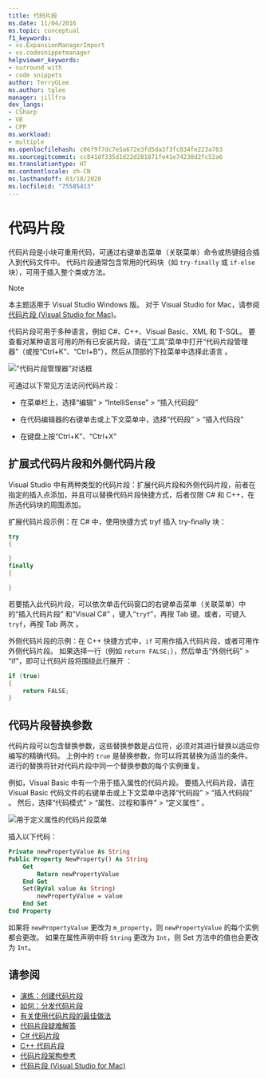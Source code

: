```yaml
---
title: 代码片段
ms.date: 11/04/2016
ms.topic: conceptual
f1_keywords:
- vs.ExpansionManagerImport
- vs.codesnippetmanager
helpviewer_keywords:
- surround with
- code snippets
author: TerryGLee
ms.author: tglee
manager: jillfra
dev_langs:
- CSharp
- VB
- CPP
ms.workload:
- multiple
ms.openlocfilehash: c06f9f7dc7e5a672e3fd5da3f3fc834fe223a783
ms.sourcegitcommit: cc841df335d1d22d281871fe41e74238d2fc52a6
ms.translationtype: HT
ms.contentlocale: zh-CN
ms.lasthandoff: 03/18/2020
ms.locfileid: "75585413"
---
```

# <a name="code-snippets"></a>代码片段

代码片段是小块可重用代码，可通过右键单击菜单（关联菜单）命令或热键组合插入到代码文件中。 代码片段通常包含常用的代码块（如 `try-finally` 或 `if-else` 块），可用于插入整个类或方法。

> [!NOTE]
> 本主题适用于 Visual Studio  Windows 版。 对于 Visual Studio for Mac，请参阅[代码片段 (Visual Studio for Mac)](/visualstudio/mac/snippets)。

代码片段可用于多种语言，例如 C#、C++、Visual Basic、XML 和 T-SQL。 要查看对某种语言可用的所有已安装片段，请在“工具”菜单中打开“代码片段管理器”（或按“Ctrl+K”、“Ctrl+B”），然后从顶部的下拉菜单中选择此语言       。

![“代码片段管理器”对话框](media/code-snippets-manager.png)

可通过以下常见方法访问代码片段：

- 在菜单栏上，选择“编辑” > “IntelliSense” > “插入代码段”   

- 在代码编辑器的右键单击或上下文菜单中，选择“代码段” > “插入代码段”  

- 在键盘上按“Ctrl+K”、“Ctrl+X”    

## <a name="expansion-snippets-and-surround-with-snippets"></a>扩展式代码片段和外侧代码片段

Visual Studio 中有两种类型的代码片段：扩展代码片段和外侧代码片段，前者在指定的插入点添加，并且可以替换代码片段快捷方式，后者仅限 C# 和 C++，在所选代码块的周围添加。

扩展代码片段示例：在 C# 中，使用快捷方式 tryf 插入 try-finally 块：

```csharp
try
{

}
finally
{

}
```

若要插入此代码片段，可以依次单击代码窗口的右键单击菜单（关联菜单）中的“插入代码片段”  和“Visual C#”  ，键入“`tryf`”，再按 Tab  键。或者，可键入 `tryf`，再按 Tab 两次  。

外侧代码片段的示例：在 C++ 快捷方式中，`if` 可用作插入代码片段，或者可用作外侧代码片段。 如果选择一行（例如 `return FALSE;`），然后单击“外侧代码” > “if”，即可让代码片段将围绕此行展开   ：

```cpp
if (true)
{
    return FALSE;
}
```

## <a name="snippet-replacement-parameters"></a>代码片段替换参数

代码片段可以包含替换参数，这些替换参数是占位符，必须对其进行替换以适应你编写的精确代码。 上例中的 `true` 是替换参数，你可以将其替换为适当的条件。 进行的替换将针对代码片段中同一个替换参数的每个实例重复。

例如，Visual Basic 中有一个用于插入属性的代码片段。 要插入代码片段，请在 Visual Basic 代码文件的右键单击或上下文菜单中选择“代码段” > “插入代码段”   。 然后，选择“代码模式” > “属性、过程和事件” > “定义属性”    。

![用于定义属性的代码片段菜单](media/code-snippets-vb-property.png)

插入以下代码：

```vb
Private newPropertyValue As String
Public Property NewProperty() As String
    Get
        Return newPropertyValue
    End Get
    Set(ByVal value As String)
        newPropertyValue = value
    End Set
End Property
```

如果将 `newPropertyValue` 更改为 `m_property`，则 `newPropertyValue` 的每个实例都会更改。 如果在属性声明中将 `String` 更改为 `Int`，则 Set 方法中的值也会更改为 `Int`。

## <a name="see-also"></a>请参阅

- [演练：创建代码片段](../ide/walkthrough-creating-a-code-snippet.md)
- [如何：分发代码片段](../ide/how-to-distribute-code-snippets.md)
- [有关使用代码片段的最佳做法](../ide/best-practices-for-using-code-snippets.md)
- [代码片段疑难解答](../ide/troubleshooting-snippets.md)
- [C# 代码片段](../ide/visual-csharp-code-snippets.md)
- [C++ 代码片段](../ide/visual-cpp-code-snippets.md)
- [代码片段架构参考](../ide/code-snippets-schema-reference.md)
- [代码片段 (Visual Studio for Mac)](/visualstudio/mac/snippets)
